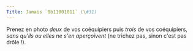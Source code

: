 ```yaml
---
Title: Jamais `0b11001011` (\#31)
---
```


Prenez en photo *deux* de vos coéquipiers puis *trois* de vos coéquipiers, *sans qu'ils ou elles ne s'en aperçoivent* (ne trichez pas, sinon c'est pas drôle !).
